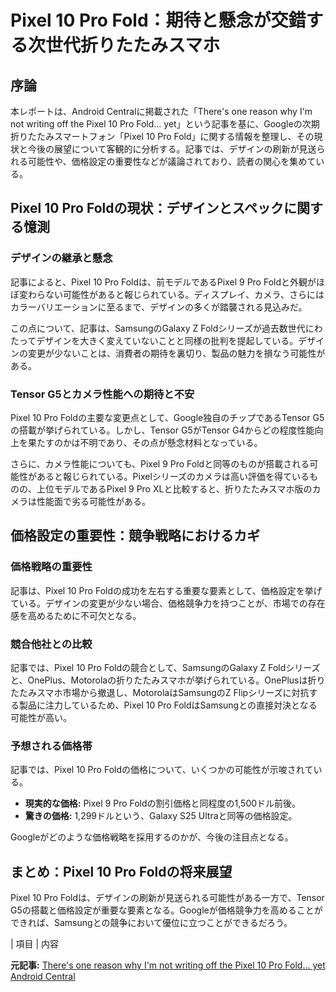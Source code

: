 # Pixel 10 Pro Fold：期待と懸念が交錯する次世代折りたたみスマホ

## 序論

本レポートは、Android Centralに掲載された「There's one reason why I'm not writing off the Pixel 10 Pro Fold... yet」という記事を基に、Googleの次期折りたたみスマートフォン「Pixel 10 Pro Fold」に関する情報を整理し、その現状と今後の展望について客観的に分析する。記事では、デザインの刷新が見送られる可能性や、価格設定の重要性などが議論されており、読者の関心を集めている。

## Pixel 10 Pro Foldの現状：デザインとスペックに関する憶測

### デザインの継承と懸念

記事によると、Pixel 10 Pro Foldは、前モデルであるPixel 9 Pro Foldと外観がほぼ変わらない可能性があると報じられている。ディスプレイ、カメラ、さらにはカラーバリエーションに至るまで、デザインの多くが踏襲される見込みだ。

この点について、記事は、SamsungのGalaxy Z Foldシリーズが過去数世代にわたってデザインを大きく変えていないことと同様の批判を提起している。デザインの変更が少ないことは、消費者の期待を裏切り、製品の魅力を損なう可能性がある。

### Tensor G5とカメラ性能への期待と不安

Pixel 10 Pro Foldの主要な変更点として、Google独自のチップであるTensor G5の搭載が挙げられている。しかし、Tensor G5がTensor G4からどの程度性能向上を果たすのかは不明であり、その点が懸念材料となっている。

さらに、カメラ性能についても、Pixel 9 Pro Foldと同等のものが搭載される可能性があると報じられている。Pixelシリーズのカメラは高い評価を得ているものの、上位モデルであるPixel 9 Pro XLと比較すると、折りたたみスマホ版のカメラは性能面で劣る可能性がある。

## 価格設定の重要性：競争戦略におけるカギ

### 価格戦略の重要性

記事は、Pixel 10 Pro Foldの成功を左右する重要な要素として、価格設定を挙げている。デザインの変更が少ない場合、価格競争力を持つことが、市場での存在感を高めるために不可欠となる。

### 競合他社との比較

記事では、Pixel 10 Pro Foldの競合として、SamsungのGalaxy Z Foldシリーズと、OnePlus、Motorolaの折りたたみスマホが挙げられている。OnePlusは折りたたみスマホ市場から撤退し、MotorolaはSamsungのZ Flipシリーズに対抗する製品に注力しているため、Pixel 10 Pro FoldはSamsungとの直接対決となる可能性が高い。

### 予想される価格帯

記事では、Pixel 10 Pro Foldの価格について、いくつかの可能性が示唆されている。

* **現実的な価格:** Pixel 9 Pro Foldの割引価格と同程度の1,500ドル前後。
* **驚きの価格:** 1,299ドルという、Galaxy S25 Ultraと同等の価格設定。

Googleがどのような価格戦略を採用するのかが、今後の注目点となる。

## まとめ：Pixel 10 Pro Foldの将来展望

Pixel 10 Pro Foldは、デザインの刷新が見送られる可能性がある一方で、Tensor G5の搭載と価格設定が重要な要素となる。Googleが価格競争力を高めることができれば、Samsungとの競争において優位に立つことができるだろう。

| 項目 | 内容 

**元記事:** [There's one reason why I'm not writing off the Pixel 10 Pro Fold... yet Android Central](https://www.androidcentral.com/phones/google-pixel/theres-one-reason-why-im-not-writing-off-the-pixel-10-pro-fold-yet)